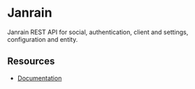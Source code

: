 Janrain
=======

Janrain REST API for social, authentication, client and settings,
configuration and entity.

Resources
---------

  * [Documentation](https://docs.janrain.com/)
